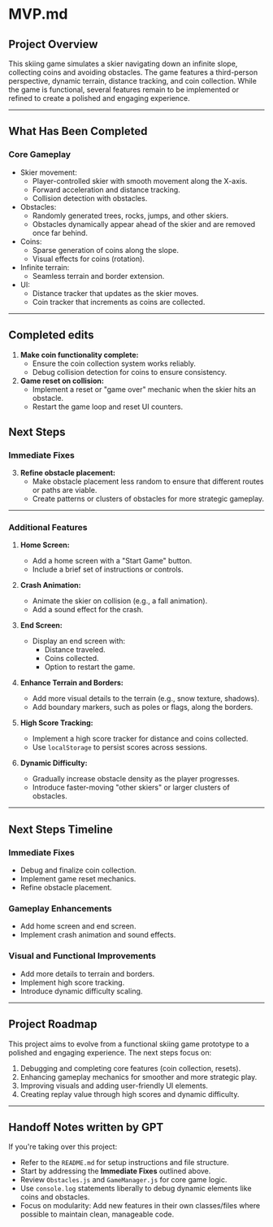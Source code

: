 # **MVP.md**

## **Project Overview**

This skiing game simulates a skier navigating down an infinite slope, collecting coins and avoiding obstacles. The game features a third-person perspective, dynamic terrain, distance tracking, and coin collection. While the game is functional, several features remain to be implemented or refined to create a polished and engaging experience.

---

## **What Has Been Completed**

### **Core Gameplay**
- Skier movement:
  - Player-controlled skier with smooth movement along the X-axis.
  - Forward acceleration and distance tracking.
  - Collision detection with obstacles.
- Obstacles:
  - Randomly generated trees, rocks, jumps, and other skiers.
  - Obstacles dynamically appear ahead of the skier and are removed once far behind.
- Coins:
  - Sparse generation of coins along the slope.
  - Visual effects for coins (rotation).
- Infinite terrain:
  - Seamless terrain and border extension.
- UI:
  - Distance tracker that updates as the skier moves.
  - Coin tracker that increments as coins are collected.

---

## Completed edits
1. **Make coin functionality complete:**
   - Ensure the coin collection system works reliably.
   - Debug collision detection for coins to ensure consistency.
2. **Game reset on collision:**
   - Implement a reset or "game over" mechanic when the skier hits an obstacle.
   - Restart the game loop and reset UI counters.
## **Next Steps**

### **Immediate Fixes**

3. **Refine obstacle placement:**
   - Make obstacle placement less random to ensure that different routes or paths are viable.
   - Create patterns or clusters of obstacles for more strategic gameplay.

---

### **Additional Features**
1. **Home Screen:**
   - Add a home screen with a "Start Game" button.
   - Include a brief set of instructions or controls.

2. **Crash Animation:**
   - Animate the skier on collision (e.g., a fall animation).
   - Add a sound effect for the crash.

3. **End Screen:**
   - Display an end screen with:
     - Distance traveled.
     - Coins collected.
     - Option to restart the game.

4. **Enhance Terrain and Borders:**
   - Add more visual details to the terrain (e.g., snow texture, shadows).
   - Add boundary markers, such as poles or flags, along the borders.

5. **High Score Tracking:**
   - Implement a high score tracker for distance and coins collected.
   - Use `localStorage` to persist scores across sessions.

6. **Dynamic Difficulty:**
   - Gradually increase obstacle density as the player progresses.
   - Introduce faster-moving "other skiers" or larger clusters of obstacles.

---

## **Next Steps Timeline**

### Immediate Fixes
- Debug and finalize coin collection.
- Implement game reset mechanics.
- Refine obstacle placement.

### Gameplay Enhancements
- Add home screen and end screen.
- Implement crash animation and sound effects.

### Visual and Functional Improvements
- Add more details to terrain and borders.
- Implement high score tracking.
- Introduce dynamic difficulty scaling.

---

## **Project Roadmap**

This project aims to evolve from a functional skiing game prototype to a polished and engaging experience. The next steps focus on:
1. Debugging and completing core features (coin collection, resets).
2. Enhancing gameplay mechanics for smoother and more strategic play.
3. Improving visuals and adding user-friendly UI elements.
4. Creating replay value through high scores and dynamic difficulty.

---

## **Handoff Notes** written by GPT

If you're taking over this project:
- Refer to the `README.md` for setup instructions and file structure.
- Start by addressing the **Immediate Fixes** outlined above.
- Review `Obstacles.js` and `GameManager.js` for core game logic.
- Use `console.log` statements liberally to debug dynamic elements like coins and obstacles.
- Focus on modularity: Add new features in their own classes/files where possible to maintain clean, manageable code.